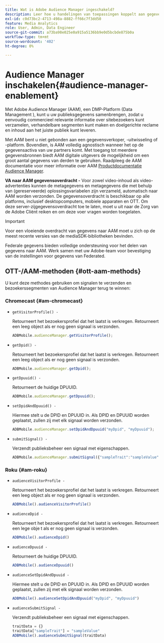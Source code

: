 ```yaml
---
title: Wat is Adobe Audience Manager ingeschakeld?
description: Leer hoe u handelingen van toepassingen koppelt aan gegevens voor mediatracering zonder dat u extra verwerkingsregels en aangepaste variabelen nodig hebt.
exl-id: c0d73bc2-4713-498a-8882-ff66c7f3dd50
feature: Media Analytics
role: User, Admin, Data Engineer
source-git-commit: a73ba98e025e0a915a5136bb9e0d5bcbde875b0a
workflow-type: tm+mt
source-wordcount: '402'
ht-degree: 0%

---
```


# Audience Manager inschakelen{#audience-manager-enablement}

Met Adobe Audience Manager (AAM), een DMP-Platform (Data Management ), kunt u uw publieksgegevens samenbrengen, zodat u eenvoudig commercieel relevante informatie over sitebezoekers kunt verzamelen, verhandelbare segmenten kunt maken en doelgerichte reclame en inhoud aan het juiste publiek kunt leveren.

Met AAM bent u niet gebonden aan een gegevensverkoper, -uitwisseling of -platform. Bovendien, is AAM volledig agnostisch wanneer het op de gegevensactiva van uw partners komt. Met toegang tot meerdere gegevensbronnen biedt AAM digitale uitgevers de mogelijkheid om een groot aantal gegevens van derden te gebruiken. Raadpleeg de AAM documentatie voor meer informatie over AAM [Productdocumentatie Audience Manager](https://experienceleague.adobe.com/docs/audience-manager/user-guide/aam-home.html?lang=nl-NL).

**VA naar AAM gegevensoverdracht -** Voor zowel video-inhoud als video-advertenties kunnen de metagegevens en metagegevens die met behulp van (gereserveerde) oplossingsvariabelen zijn verzameld, automatisch naar AAM worden verzonden. De gegevensoverdracht is beschikbaar op alle platforms, inclusief desktopcomputers, mobiele apparaten en OTT. Om deze server-zijgegevensoverdracht toe te laten, moet u uit naar de Zorg van de Adobe Cliënt reiken en om deze voer vragen worden toegelaten.

>[!IMPORTANT]
>
>Voor een vloeiende overdracht van gegevens naar AAM moet u zich op de meest recente versies van de mediaSDK-bibliotheken bevinden.

Federale gegevens bieden volledige ondersteuning voor het delen van gegevens naar AAM. Werk samen met uw Adobe-team voor bevestiging van de instellingen voor gegevens van Federated.

## OTT-/AAM-methoden {#ott-aam-methods}

U kunt deze methodes gebruiken om signalen te verzenden en bezoekerssegmenten van Audience Manager terug te winnen:

### Chromecast {#am-chromecast}

* `getVisitorProfile() -`

   Retourneert het bezoekersprofiel dat het laatst is verkregen. Retourneert een leeg object als er nog geen signaal is verzonden.

   ```js
   ADBMobile.audienceManager.getVisitorProfile();
   ```

* `getDpid() -`

   Retourneert het bezoekersprofiel dat het laatst is verkregen. Retourneert een leeg object als er nog geen signaal is verzonden.

   ```js
   ADBMobile.audienceManager.getDpid();
   ```

* `getDpuuid() -`

   Retourneert de huidige DPUUID.

   ```js
   ADBMobile.audienceManager.getDpuuid();
   ```

* `setDpidAndDpuuid() -`

   Hiermee stelt u de DPID en DPUUID in. Als DPID en DPUUID worden geplaatst, zullen zij met elk signaal worden verzonden.

   ```js
   ADBMobile.audienceManager.setDpidAndDpuuid("myDpid", "myDpuuid");
   ```

* `submitSignal() -`

   Verzendt publieksbeheer een signaal met eigenschappen.

   ```js
   ADBMobile.audienceManager.submitSignal({"sampleTrait":"sampleValue"});
   ```

### Roku {#am-roku}

* `audienceVisitorProfile -`

   Retourneert het bezoekersprofiel dat het laatst is verkregen. Retourneert een leeg object als er nog geen signaal is verzonden.

   ```js
   ADBMobile().audienceVisitorProfile()
   ```

* `audienceDpid -`

   Retourneert het bezoekersprofiel dat het laatst is verkregen. Retourneert een lege obje t als er nog geen signaal is verzonden.

   ```js
   ADBMobile().audienceDpid()
   ```

* `audienceDpuuid -`

   Retourneert de huidige DPUUID.

   ```js
   ADBMobile().audienceDpuuid()
   ```

* `audienceSetDpidAndDpuuid -`

   Hiermee stelt u de DPID en DPUUID in. Als DPID en DPUUID worden geplaatst, zullen zij met elk signaal worden verzonden.

   ```js
   ADBMobile().audienceSetDpidAndDpuuid("myDpid", "myDpuuid")
   ```

* `audienceSubmitSignal -`

   Verzendt publieksbeheer een signaal met eigenschappen.

   ```js
   traitData = {}
   traitData["sampleTrait"] = "sampleValue"
   ADBMobile().audienceSubmitSignal(traitData)
   ```

